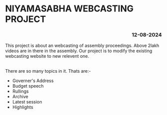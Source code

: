 # NIYAMASABHA WEBCASTING PROJECT
<h3 style=text-align:right>12-08-2024</h3>
This project is about an webcasting of assembly proceedings. Above 2lakh videos are in there in the assembly. Our project is to modify the existing webcasting website to new relevent one.<br><br>

There are so many topics in it. Thats are:-

<ul>
<li>Governer's Address</li>
<li>Budget speech</li>
<li>Rullings</li>
<li>Archive</li>
<li>Latest session</li>
<li>Highlights</li>
</ul>